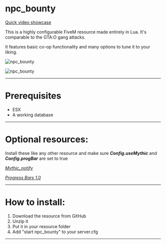 # npc_bounty
[Quick video showcase](https://streamable.com/sujyy9)

This is a highly configurable FiveM resource made entirely in Lua. It's comparable to the GTA:O gang attacks.

It features basic co-op functionality and many options to tune it to your liking.

![npc_bounty](https://i.imgur.com/6qLwDBk.png)

![npc_bounty](https://i.imgur.com/NImSDod.png)

---

# Prerequisites

- ESX
- A working database

---

# Optional resources: 

Install these like any other resource and make sure ___Config.useMythic___ and ___Config.progBar___ are set to true

_[Mythic_notify](https://github.com/JayMontana36/mythic_notify)_

_[Progress Bars 1.0](https://forum.cfx.re/t/release-progress-bars-1-0-standalone/526287)_

---

# How to install:

1. Download the resource from GitHub
2. Unzip it
3. Put it in your resource folder
4. Add "start npc_bounty" to your server.cfg

---
